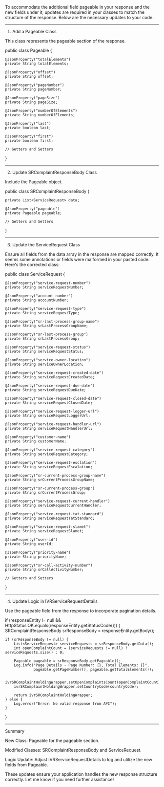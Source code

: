 To accommodate the additional field pageable in your response and the new fields under it, updates are required in your classes to match the structure of the response. Below are the necessary updates to your code:


---

1. Add a Pageable Class

This class represents the pageable section of the response.

public class Pageable {

    @JsonProperty("totalElements")
    private String totalElements;

    @JsonProperty("offset")
    private String offset;

    @JsonProperty("pageNumber")
    private String pageNumber;

    @JsonProperty("pageSize")
    private String pageSize;

    @JsonProperty("numberOfElements")
    private String numberOfElements;

    @JsonProperty("last")
    private boolean last;

    @JsonProperty("first")
    private boolean first;

    // Getters and Setters
}


---

2. Update SRComplaintResponseBody Class

Include the Pageable object.

public class SRComplaintResponseBody {

    private List<ServiceRequest> data;

    @JsonProperty("pageable")
    private Pageable pageable;

    // Getters and Setters
}


---

3. Update the ServiceRequest Class

Ensure all fields from the data array in the response are mapped correctly. It seems some annotations or fields were malformed in your pasted code. Here's the corrected class:

public class ServiceRequest {

    @JsonProperty("service-request-number")
    private String serviceRequestNumber;

    @JsonProperty("account-number")
    private String accountNumber;

    @JsonProperty("service-request-type")
    private String serviceRequestType;

    @JsonProperty("sr-last-process-group-name")
    private String srLastProcessGroupName;

    @JsonProperty("sr-last-process-group")
    private String srLastProcessGroup;

    @JsonProperty("service-request-status")
    private String serviceRequestStatus;

    @JsonProperty("service-owner-location")
    private String serviceOwnerLocation;

    @JsonProperty("service-request-created-date")
    private String serviceRequestCreatedDate;

    @JsonProperty("service-request-due-date")
    private String serviceRequestDueDate;

    @JsonProperty("service-request-closed-date")
    private String serviceRequestClosedDate;

    @JsonProperty("service-request-logger-url")
    private String serviceRequestLoggerUrl;

    @JsonProperty("service-request-handler-url")
    private String serviceRequestHandlerUrl;

    @JsonProperty("customer-name")
    private String customerName;

    @JsonProperty("service-request-category")
    private String serviceRequestCategory;

    @JsonProperty("service-request-esclation")
    private String serviceRequestEscalation;

    @JsonProperty("sr-current-process-group-name")
    private String srCurrentProcessGroupName;

    @JsonProperty("sr-current-process-group")
    private String srCurrentProcessGroup;

    @JsonProperty("service-request-current-handler")
    private String serviceRequestCurrentHandler;

    @JsonProperty("service-request-tat-standard")
    private String serviceRequestTatStandard;

    @JsonProperty("service-request-slamet")
    private String serviceRequestSlamet;

    @JsonProperty("user-id")
    private String userId;

    @JsonProperty("priority-name")
    private String priorityName;

    @JsonProperty("sr-call-activity-number")
    private String srCallActivityNumber;

    // Getters and Setters
}


---

4. Update Logic in IVRServiceRequestDetails

Use the pageable field from the response to incorporate pagination details.

if (responseEntity != null && HttpStatus.OK.equals(responseEntity.getStatusCode())) {
    SRComplaintResponseBody srResponseBody = responseEntity.getBody();

    if (srResponseBody != null) {
        List<ServiceRequest> serviceRequests = srResponseBody.getData();
        int openComplaintCount = (serviceRequests != null) ? serviceRequests.size() : 0;

        Pageable pageable = srResponseBody.getPageable();
        Log.info("Page Details - Page Number: {}, Total Elements: {}",
                 pageable.getPageNumber(), pageable.getTotalElements());

        ivrSRComplaintHoldingWrapper.setOpenComplaintsCount(openComplaintCount);
        ivrSRComplaintHoldingWrapper.setCountryCode(countryCode);

        return ivrSRComplaintHoldingWrapper;
    } else {
        Log.error("Error: No valid response from API");
    }
}


---

Summary

New Class: Pageable for the pageable section.

Modified Classes: SRComplaintResponseBody and ServiceRequest.

Logic Update: Adjust IVRServiceRequestDetails to log and utilize the new fields from Pageable.


These updates ensure your application handles the new response structure correctly. Let me know if you need further assistance!

